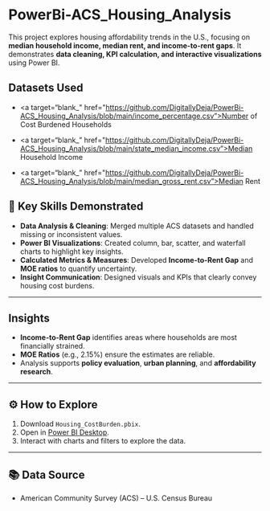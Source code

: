 # PowerBi-ACS_Housing_Analysis

This project explores housing affordability trends in the U.S., focusing on **median household income, median rent, and income-to-rent gaps**. It demonstrates **data cleaning, KPI calculation, and interactive visualizations** using Power BI.  

## Datasets Used
- <a target=“blank_" href="https://github.com/DigitallyDeja/PowerBi-ACS_Housing_Analysis/blob/main/income_percentage.csv”>Number of Cost Burdened Households</a>

- <a target=“blank_” href="https://github.com/DigitallyDeja/PowerBi-ACS_Housing_Analysis/blob/main/state_median_income.csv”>Median Household Income</a>

- <a target=“blank_” href="https://github.com/DigitallyDeja/PowerBi-ACS_Housing_Analysis/blob/main/median_gross_rent.csv”>Median Rent</a>

## 🔑 Key Skills Demonstrated
- **Data Analysis & Cleaning**: Merged multiple ACS datasets and handled missing or inconsistent values.  
- **Power BI Visualizations**: Created column, bar, scatter, and waterfall charts to highlight key insights.  
- **Calculated Metrics & Measures**: Developed **Income-to-Rent Gap** and **MOE ratios** to quantify uncertainty.  
- **Insight Communication**: Designed visuals and KPIs that clearly convey housing cost burdens.  

---

## Insights
- **Income-to-Rent Gap** identifies areas where households are most financially strained.  
- **MOE Ratios** (e.g., 2.15%) ensure the estimates are reliable.  
- Analysis supports **policy evaluation**, **urban planning**, and **affordability research**.  

---

## ⚙️ How to Explore
1. Download `Housing_CostBurden.pbix`.  
2. Open in [Power BI Desktop](https://powerbi.microsoft.com/desktop/).  
3. Interact with charts and filters to explore the data.  

---

## 📚 Data Source
- American Community Survey (ACS) – U.S. Census Bureau  

